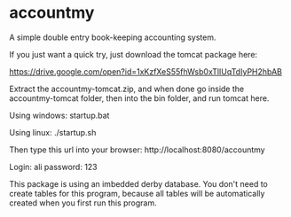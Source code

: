 # accountmy
A simple double entry book-keeping accounting system.

If you just want a quick try, just download the tomcat package here: 

https://drive.google.com/open?id=1xKzfXeS55fhWsb0xTlIUqTdIyPH2hbAB

Extract the accountmy-tomcat.zip, and when done go inside the accountmy-tomcat folder, then into the bin folder, and run tomcat here.

Using windows: startup.bat

Using linux: ./startup.sh

Then type this url into your browser: http://localhost:8080/accountmy

Login: ali
password: 123

This package is using an imbedded derby database.  You don't need to create tables for this program, because all tables will be automatically created when you first run this program.

